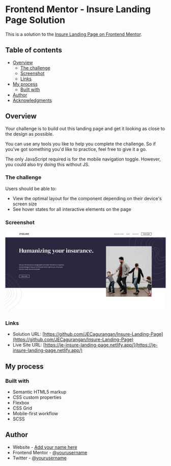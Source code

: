 # Frontend Mentor - Insure Landing Page Solution

This is a solution to the [Insure Landing Page on Frontend Mentor](https://www.frontendmentor.io/challenges/insure-landing-page-uTU68JV8).

## Table of contents

- [Overview](#overview)
  - [The challenge](#the-challenge)
  - [Screenshot](#screenshot)
  - [Links](#links)
- [My process](#my-process)
  - [Built with](#built-with)
- [Author](#author)
- [Acknowledgments](#acknowledgments)

## Overview

Your challenge is to build out this landing page and get it looking as close to the design as possible.

You can use any tools you like to help you complete the challenge. So if you've got something you'd like to practice, feel free to give it a go.

The only JavaScript required is for the mobile navigation toggle. However, you could also try doing this without JS.

### The challenge

Users should be able to:

- View the optimal layout for the component depending on their device's screen size
- See hover states for all interactive elements on the page

### Screenshot

![](./images/screenshot.png)

### Links

- Solution URL: [https://github.com/JECagurangan/Insure-Landing-Page](https://github.com/JECagurangan/Insure-Landing-Page)
- Live Site URL: [https://je-insure-landing-page.netlify.app/](https://je-insure-landing-page.netlify.app/)

## My process

### Built with

- Semantic HTML5 markup
- CSS custom properties
- Flexbox
- CSS Grid
- Mobile-first workflow
- SCSS

## Author

- Website - [Add your name here](https://www.your-site.com)
- Frontend Mentor - [@yourusername](https://www.frontendmentor.io/profile/yourusername)
- Twitter - [@yourusername](https://www.twitter.com/yourusername)
